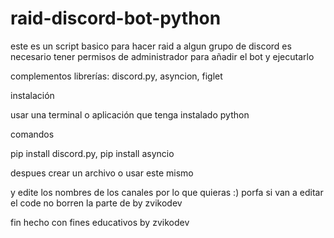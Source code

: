 # raid-discord-bot-python
este es un script basico para hacer raid a algun grupo de discord es necesario tener permisos de administrador para añadir el bot y ejecutarlo

complementos
librerías: discord.py, asyncion, figlet

instalación 

usar una terminal o aplicación que tenga instalado python 

comandos

pip install discord.py, pip install asyncio

despues crear un archivo o usar este mismo 

y edite los nombres de los canales por lo que quieras :) porfa si van a editar el code no borren la parte de by zvikodev

fin hecho con fines educativos by zvikodev
